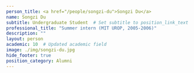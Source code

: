 ```yaml
---
person_title: <a href="/people/songzi-du">Songzi Du</a>
name: Songzi Du
subtitle: Undergraduate Student  # Set subtitle to position_link_text
professional_title: "Summer intern (MIT UROP, 2005-2006)"
description: ""
layout: person
academic: 10  # Updated academic field
image: ./img/songzi-du.jpg
hide_footer: true
position_category: Alumni
---
```

